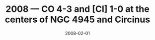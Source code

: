 ---
title: "2008 &mdash; CO 4-3 and [CI] 1-0 at the centers of NGC 4945 and Circinus"
collection: publications
refereed: 'yes'
permalink: \publication\2008-02-01-CO-4-3-and-[CI]-1-0-at-the-centers-of-NGC
date: "2008-02-01"
venue: "Astronomy and Astrophysics"
paperurl: 
link: "https://ui.adsabs.harvard.edu/abs/2008A&A...479...75H"
citation: "Hitschfeld, M.; Aravena, M.; Kramer, C.; Bertoldi, F.; Stutzki, J.; Bensch, F.; Bronfman, L.; Cubick, M.; Fujishita, M.; Fukui, Y.; Graf, U. U.; Honingh, N.; Ito, S.; Jakob, H.; Jacobs, K.; Klein, U.; Koo, B. -C.; May, J.; Miller, M.; Miyamoto, Y.; Mizuno, N.; Onishi, T.; Park, Y. -S.; Pineda, J. L.; Rabanus, D.; Röllig, M.; Sasago, H.; Schieder, R.; Simon, R.; Sun, K.; Volgenau, N.; Yamamoto, H.; Yonekura, Y., Astronomy and Astrophysics, Volume 479, Issue 1, February III 2008, pp.75-82"
---